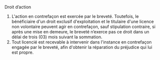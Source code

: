 Droit d’action
1) L'action en contrefaçon est exercée par le breveté. Toutefois, le bénéficiaire d'un droit
exclusif d'exploitation et le titulaire d'une licence non volontaire peuvent agir en
contrefaçon, sauf stipulation contraire, si après une mise en demeure, le breveté
n’exerce pas ce droit dans un délai de trois (03) mois suivant la sommation.
2) Tout licencié est recevable à intervenir dans l'instance en contrefaçon engagée par le
breveté, afin d'obtenir la réparation du préjudice qui lui est propre.